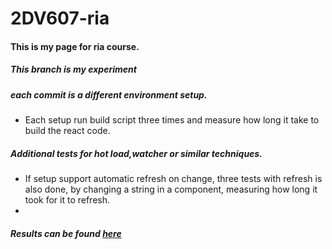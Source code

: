 # 2DV607-ria

#### This is my page for ria course.

##### This branch is my experiment

##### each commit is a different environment setup.
* Each setup run build script three times and measure how long it take to build the react code.

##### Additional tests for hot load,watcher or similar techniques.
* If setup support automatic refresh on change, three tests with refresh is also done, by changing a string in a component, measuring how long it took for it to refresh.
* 

##### Results can be found [here](https://docs.google.com/spreadsheets/d/1WxUgUX78jDyusxphZhkO5X21UW-TLies9rh1b0jpbnM/edit?usp=sharing)
